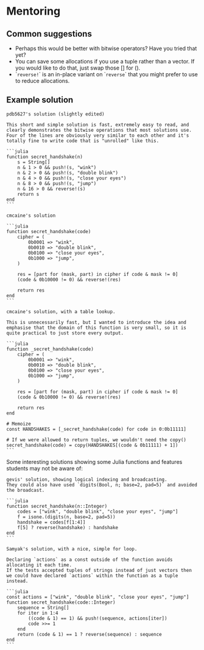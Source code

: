 # Mentoring

## Common suggestions

- Perhaps this would be better with bitwise operators? Have you tried that yet?
- You can save some allocations if you use a tuple rather than a vector. If you would like to do that, just swap those [] for ().
- \``reverse!`\` is an in-place variant on \``reverse`\` that you might prefer to use to reduce allocations.


## Example solution

````
pdb5627's solution (slightly edited)

This short and simple solution is fast, extremely easy to read, and clearly demonstrates the bitwise operations that most solutions use.
Four of the lines are obviously very similar to each other and it's totally fine to write code that is "unrolled" like this.

```julia
function secret_handshake(n)
    s = String[]
    n & 1 > 0 && push!(s, "wink")
    n & 2 > 0 && push!(s, "double blink")
    n & 4 > 0 && push!(s, "close your eyes")
    n & 8 > 0 && push!(s, "jump")
    n & 16 > 0 && reverse!(s)
    return s
end
```

cmcaine's solution

```julia
function secret_handshake(code)
    cipher = (
        0b0001 => "wink",
        0b0010 => "double blink",
        0b0100 => "close your eyes",
        0b1000 => "jump",
    )

    res = [part for (mask, part) in cipher if code & mask != 0]
    (code & 0b10000 != 0) && reverse!(res)

    return res
end
```
````

````
cmcaine's solution, with a table lookup.

This is unnecessarily fast, but I wanted to introduce the idea and emphasise that the domain of this function is very small, so it is quite practical to just store every output.

```julia
function _secret_handshake(code)
    cipher = (
        0b0001 => "wink",
        0b0010 => "double blink",
        0b0100 => "close your eyes",
        0b1000 => "jump",
    )

    res = [part for (mask, part) in cipher if code & mask != 0]
    (code & 0b10000 != 0) && reverse!(res)

    return res
end

# Memoize
const HANDSHAKES = [_secret_handshake(code) for code in 0:0b11111]

# If we were allowed to return tuples, we wouldn't need the copy()
secret_handshake(code) = copy(HANDSHAKES[(code & 0b11111) + 1])
```
````

Some interesting solutions showing some Julia functions and features students
may not be aware of:

````
gevis' solution, showing logical indexing and broadcasting.
They could also have used `digits(Bool, n; base=2, pad=5)` and avoided the broadcast.

```julia
function secret_handshake(n::Integer)
    codes = ["wink", "double blink", "close your eyes", "jump"]
    f = isone.(digits(n, base=2, pad=5))
    handshake = codes[f[1:4]]
    f[5] ? reverse(handshake) : handshake
end
```
````

````
Samyak's solution, with a nice, simple for loop.

Declaring `actions` as a const outside of the function avoids allocating it each time.
If the tests accepted tuples of strings instead of just vectors then we could have declared `actions` within the function as a tuple instead.

```julia
const actions = ["wink", "double blink", "close your eyes", "jump"]
function secret_handshake(code::Integer)
    sequence = String[]
    for iter in 1:4
        ((code & 1) == 1) && push!(sequence, actions[iter])
        code >>= 1
    end
    return (code & 1) == 1 ? reverse(sequence) : sequence
end
```
````
